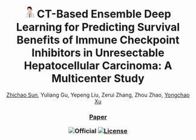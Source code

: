 <p align="center">
  <h1 align="center"><img width="5%" src="./fig/logo.png" /> CT-Based Ensemble Deep Learning for Predicting Survival Benefits of Immune Checkpoint Inhibitors in Unresectable Hepatocellular Carcinoma: A Multicenter Study</h1>
  <p align="center">
<a href="https://sunzc-sunny.github.io/">Zhichao Sun</a>, Yuliang Gu, Yepeng Liu, Zerui Zhang, Zhou Zhao, <a href="https://sites.google.com/view/yongchaoxu/">Yongchao Xu</a>
  </p>
  <h3 align="center"><a href="https://arxiv.org/abs/2405.11976">Paper</a>
  <!-- <div align="center"></div> -->
</p>

![Official](https://img.shields.io/badge/Official-Yes-blue)
[![License](https://img.shields.io/badge/License-MIT-blue.svg)](LICENSE)
